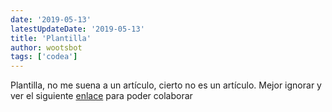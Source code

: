 ```yaml
---
date: '2019-05-13'
latestUpdateDate: '2019-05-13'
title: 'Plantilla'
author: wootsbot
tags: ['codea']
---
```


Plantilla, no me suena a un artículo, cierto no es un artículo. Mejor ignorar y ver el siguiente [enlace](https://www.codea.com.mx/contribute/#Crear-tu-primer-articulo) para poder colaborar
